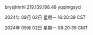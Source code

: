 brysjhhrhl 219.139.198.48 yqqlmgsycl

2024年 09月 02日 星期一 16:20:39 CST

2024年 09月 02日 星期一 08:20:39 GMT
